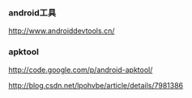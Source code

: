 
### android工具
http://www.androiddevtools.cn/

### apktool
http://code.google.com/p/android-apktool/


http://blog.csdn.net/lpohvbe/article/details/7981386
